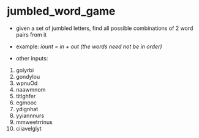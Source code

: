 # jumbled_word_game
* given a set of jumbled letters, find all possible combinations of 2 word pairs from it

* example:
*iount = in + out (the words need not be in order)*

* other inputs:
1. golyrbi 
2. gondylou 
3. wpnuOd
4. naawmnom 
5. titlghfer 
6. egmooc 
7. ydignhat 
8. yyiannnurs 
9. mmweetrrinus 
10. ciiavelglyt 
